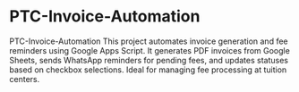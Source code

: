 # PTC-Invoice-Automation
PTC-Invoice-Automation  This project automates invoice generation and fee reminders using Google Apps Script. It generates PDF invoices from Google Sheets, sends WhatsApp reminders for pending fees, and updates statuses based on checkbox selections. Ideal for managing fee processing at tuition centers.
